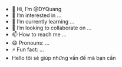 - 👋 Hi, I’m @DYQuang
- 👀 I’m interested in ...
- 🌱 I’m currently learning ...
- 💞️ I’m looking to collaborate on ...
- 📫 How to reach me ...
- 😄 Pronouns: ...
- ⚡ Fun fact: ...
- Hello tôi sẻ giúp những vấn đề mà bạn cần

<!---
DYQuang/DYQuang is a ✨ special ✨ repository because its `README.md` (this file) appears on your GitHub profile.
You can click the Preview link to take a look at your changes.
--->
